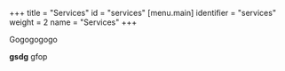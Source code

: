 +++
title = "Services"
id = "services"
[menu.main]
identifier = "services"
weight = 2
name = "Services"
+++


Gogogogogo

**gsdg**
gfop
